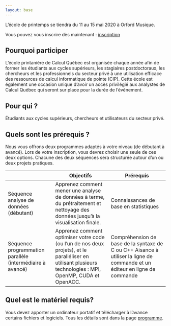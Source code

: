 ```yaml
---
layout: base
---
```


L’école de printemps se tiendra du 11 au 15 mai 2020 à Orford Musique.

Vous pouvez vous inscrire dès maintenant : [inscription](inscription)

## Pourquoi participer
L’école printanière de Calcul Québec est organisée chaque année afin de former les étudiants aux cycles supérieurs, les stagiaires postdoctoraux, les chercheurs et les professionnels du secteur privé à une utilisation efficace des ressources de calcul informatique de pointe (CIP). Cette école est également une occasion unique d’avoir un accès privilégié aux analystes de Calcul Québec qui seront sur place pour la durée de l’événement.

## Pour qui ?
Étudiants aux cycles supérieurs, chercheurs et utilisateurs du secteur privé.


## Quels sont les prérequis ?
Nous vous offrons deux programmes adaptés à votre niveau (de débutant à avancé). Lors de votre inscription, vous devrez choisir une seule de ces deux options. Chacune des deux séquences sera structurée autour d’un ou deux projets pratiques.

|                                                               | Objectifs                                                                                                                                                     | Prérequis                                                                                                                     |
|-----------------------------------------------------------    |-------------------------------------------------------------------------------------------------------------------------------------------------------------  |------------------------------------------------------------------------------------------------------------------------------ |
| Séquence analyse de données (débutant)                        | Apprenez comment mener une analyse de données à terme, du prétraitement et nettoyage des données jusqu’à la visualisation finale.                             | Connaissances de base en statistiques                                                                                         |
| Séquence programmation parallèle (intermédiaire à avancé)     | Apprenez comment optimiser votre code (ou l’un de nos deux projets), et le paralléliser en utilisant plusieurs technologies : MPI, OpenMP, CUDA et OpenACC.   | Compréhension de base de la syntaxe de C ou C++   Aisance à utiliser la ligne de commande et un éditeur en ligne de commande  |

## Quel est le matériel requis?
Vous devez apporter un ordinateur portatif et télécharger à l’avance certains fichiers et logiciels. Tous les détails sont dans la page [programme](programme).
